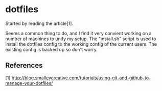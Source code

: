 # dotfiles

Started by reading the article[1].

Seems a common thing to do, and I find it very convient working on a number of machines to unify my setup.
The "install.sh" script is used to install the dotfiles config to the working config of the current users.
The existing config is backed up so don't worry.


## References

[1] http://blog.smalleycreative.com/tutorials/using-git-and-github-to-manage-your-dotfiles/
